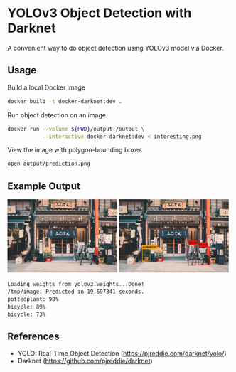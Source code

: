 # YOLOv3 Object Detection with Darknet

A convenient way to do object detection using YOLOv3 model via Docker.

## Usage

Build a local Docker image
```bash
docker build -t docker-darknet:dev .
```

Run object detection on an image
```bash
docker run --volume ${PWD}/output:/output \
           --interactive docker-darknet:dev < interesting.png
```

View the image with polygon-bounding boxes
```bash
open output/prediction.png
```

## Example Output

<img width="49%" src="./examples/storefront.jpg">  <img width="49%" src="./examples/detected-storefront.jpg">

```bash
Loading weights from yolov3.weights...Done!
/tmp/image: Predicted in 19.697341 seconds.
pottedplant: 98%
bicycle: 89%
bicycle: 73%
```

## References
* YOLO: Real-Time Object Detection (https://pjreddie.com/darknet/yolo/)
* Darknet (https://github.com/pjreddie/darknet)
